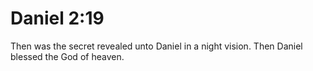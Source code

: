 # Daniel 2:19

Then was the secret revealed unto Daniel in a night vision. Then Daniel blessed the God of heaven.